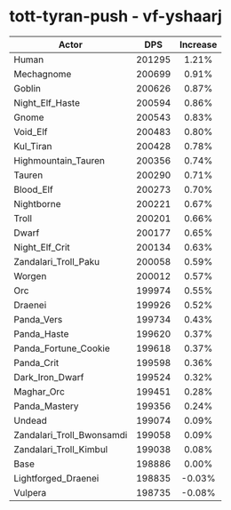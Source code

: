 # tott-tyran-push - vf-yshaarj
| Actor | DPS | Increase |
|---|:---:|:---:|
|Human|201295|1.21%|
|Mechagnome|200699|0.91%|
|Goblin|200626|0.87%|
|Night_Elf_Haste|200594|0.86%|
|Gnome|200543|0.83%|
|Void_Elf|200483|0.80%|
|Kul_Tiran|200428|0.78%|
|Highmountain_Tauren|200356|0.74%|
|Tauren|200290|0.71%|
|Blood_Elf|200273|0.70%|
|Nightborne|200221|0.67%|
|Troll|200201|0.66%|
|Dwarf|200177|0.65%|
|Night_Elf_Crit|200134|0.63%|
|Zandalari_Troll_Paku|200058|0.59%|
|Worgen|200012|0.57%|
|Orc|199974|0.55%|
|Draenei|199926|0.52%|
|Panda_Vers|199734|0.43%|
|Panda_Haste|199620|0.37%|
|Panda_Fortune_Cookie|199618|0.37%|
|Panda_Crit|199598|0.36%|
|Dark_Iron_Dwarf|199524|0.32%|
|Maghar_Orc|199451|0.28%|
|Panda_Mastery|199356|0.24%|
|Undead|199074|0.09%|
|Zandalari_Troll_Bwonsamdi|199058|0.09%|
|Zandalari_Troll_Kimbul|199038|0.08%|
|Base|198886|0.00%|
|Lightforged_Draenei|198835|-0.03%|
|Vulpera|198735|-0.08%|
